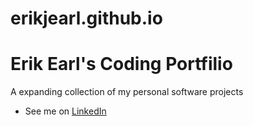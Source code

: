 # erikjearl.github.io
# Erik Earl's Coding Portfilio
A expanding collection of my personal software projects  
- See me on <a href="www.linkedin.com/in/erik-earl">LinkedIn</a>
